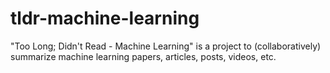 # tldr-machine-learning
"Too Long; Didn't Read - Machine Learning" is a project to (collaboratively) summarize machine learning papers, articles, posts, videos, etc.
